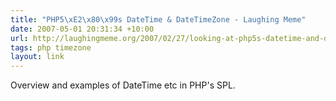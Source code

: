 ```yaml
---
title: "PHP5\xE2\x80\x99s DateTime & DateTimeZone - Laughing Meme"
date: 2007-05-01 20:31:34 +10:00
url: http://laughingmeme.org/2007/02/27/looking-at-php5s-datetime-and-datetimezone/
tags: php timezone
layout: link
---
```

Overview and examples of DateTime etc in PHP's SPL.
